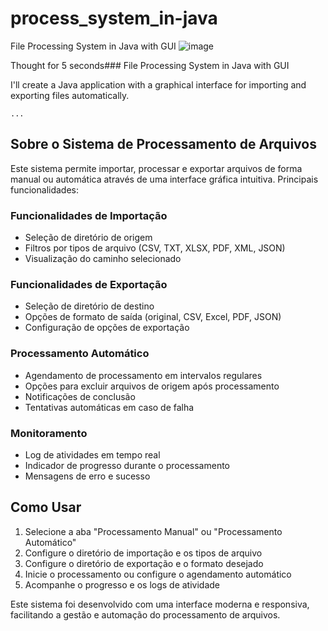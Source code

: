# process_system_in-java
File Processing System in Java with GUI
![image](https://github.com/user-attachments/assets/09a723fe-6a6a-4cf6-aefc-8ed022bca7f2)


Thought for 5 seconds### File Processing System in Java with GUI

I'll create a Java application with a graphical interface for importing and exporting files automatically.

```typescriptreact project="file-processor"
...
```

## Sobre o Sistema de Processamento de Arquivos

Este sistema permite importar, processar e exportar arquivos de forma manual ou automática através de uma interface gráfica intuitiva. Principais funcionalidades:

### Funcionalidades de Importação

- Seleção de diretório de origem
- Filtros por tipos de arquivo (CSV, TXT, XLSX, PDF, XML, JSON)
- Visualização do caminho selecionado


### Funcionalidades de Exportação

- Seleção de diretório de destino
- Opções de formato de saída (original, CSV, Excel, PDF, JSON)
- Configuração de opções de exportação


### Processamento Automático

- Agendamento de processamento em intervalos regulares
- Opções para excluir arquivos de origem após processamento
- Notificações de conclusão
- Tentativas automáticas em caso de falha


### Monitoramento

- Log de atividades em tempo real
- Indicador de progresso durante o processamento
- Mensagens de erro e sucesso


## Como Usar

1. Selecione a aba "Processamento Manual" ou "Processamento Automático"
2. Configure o diretório de importação e os tipos de arquivo
3. Configure o diretório de exportação e o formato desejado
4. Inicie o processamento ou configure o agendamento automático
5. Acompanhe o progresso e os logs de atividade


Este sistema foi desenvolvido com uma interface moderna e responsiva, facilitando a gestão e automação do processamento de arquivos.
